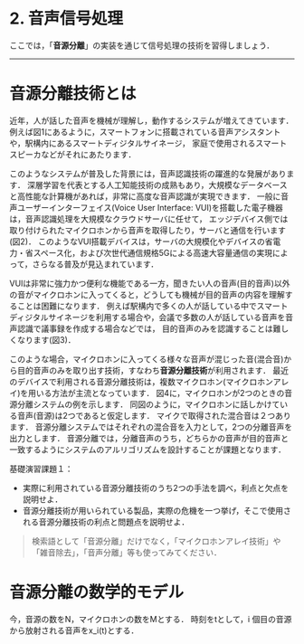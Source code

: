 # 2. 音声信号処理

ここでは，「**音源分離**」の実装を通じて信号処理の技術を習得しましょう．

---
# 音源分離技術とは

近年，人が話した音声を機械が理解し，動作するシステムが増えてきています．
例えば図1にあるように，スマートフォンに搭載されている音声アシスタントや，駅構内にあるスマートディジタルサイネージ，
家庭で使用されるスマートスピーカなどがそれにあたります．

このようなシステムが普及した背景には，音声認識技術の躍進的な発展があります．
深層学習を代表とする人工知能技術の成熟もあり，大規模なデータベースと高性能な計算機があれば，非常に高度な音声認識が実現できます．
一般に音声ユーザーインターフェイス(Voice User Interface: VUI)を搭載した電子機器は，音声認識処理を大規模なクラウドサーバに任せて，
エッジデバイス側では取り付けられたマイクロホンから音声を取得したり，サーバと通信を行います(図2)．
このようなVUI搭載デバイスは，サーバの大規模化やデバイスの省電力・省スペース化，および次世代通信規格5Gによる高速大容量通信の実現によって，さらなる普及が見込まれています．

VUIは非常に強力かつ便利な機能である一方，聞きたい人の音声(目的音声)以外の音がマイクロホンに入ってくると，どうしても機械が目的音声の内容を理解することは困難になります．
例えば駅構内で多くの人が話している中でスマートディジタルサイネージを利用する場合や，会議で多数の人が話している音声を音声認識で議事録を作成する場合などでは，
目的音声のみを認識することは難しくなります(図3)．

このような場合，マイクロホンに入ってくる様々な音声が混じった音(混合音)から目的音声のみを取り出す技術，すなわち**音源分離技術**が利用されます．
最近のデバイスで利用される音源分離技術は，複数マイクロホン(マイクロホンアレイ)を用いる方法が主流となっています．
図4に，マイクロホンが2つのときの音源分離システムの例を示します．
同図のように，マイクロホンに話しかけている音声(音源)は2つであると仮定します．
マイクで取得された混合音は２つあります．
音源分離システムではそれぞれの混合音を入力として，2つの分離音声を出力とします．
音源分離では，分離音声のうち，どちらかの音声が目的音声と一致するようにシステムのアルリゴリズムを設計することが課題となります．

基礎演習課題１：
* 実際に利用されている音源分離技術のうち2つの手法を調べ，利点と欠点を説明せよ．
* 音源分離技術が用いられている製品，実際の危機を一つ挙げ，そこで使用される音源分離技術の利点と問題点を説明せよ．
> 検索語として「音源分離」だけでなく，「マイクロホンアレイ技術」や「雑音除去」，「音声分離」等も使ってみてください．

# 音源分離の数学的モデル

今，音源の数をN，マイクロホンの数をMとする．
時刻をtとして，i 個目の音源から放射される音声をx_i(t)とする．

